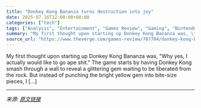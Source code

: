 ```yaml
---
title: "Donkey Kong Bananza turns destruction into joy"
date: 2025-07-16T12:00:00+08:00
categories: ["tech"]
tags: ["Analysis", "Entertainment", "Games Review", "Gaming", "Nintendo"]
summary: "My first thought upon starting up Donkey Kong Bananza was, \"Why yes, I actually would like to go ape shit.\" The game starts by having Donkey Kong smash through a wall to reveal a glittering gem waitin"
source_url: "https://www.theverge.com/games-review/707704/donkey-kong-bananza-review-nintendo-switch-2"
---
```


My first thought upon starting up Donkey Kong Bananza was, "Why yes, I actually would like to go ape shit." The game starts by having Donkey Kong smash through a wall to reveal a glittering gem waiting to be liberated from the rock. But instead of punching the bright yellow gem into bite-size pieces, I [&#8230;]

---

*来源: [原文链接](https://www.theverge.com/games-review/707704/donkey-kong-bananza-review-nintendo-switch-2)*
